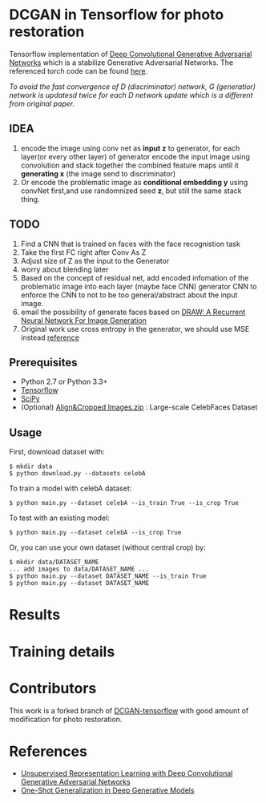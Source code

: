 DCGAN in Tensorflow for photo restoration
====================
Tensorflow implementation of [Deep Convolutional Generative Adversarial Networks](http://arxiv.org/abs/1511.06434) which is a stabilize Generative Adversarial Networks. The referenced torch code can be found [here](https://github.com/soumith/dcgan.torch).

*To avoid the fast convergence of D (discriminator) network, G (generatior) network is updatesd twice for each D network update which is a different from original paper.*

## IDEA
1. encode the image using conv net as **input z** to generator, for each layer(or every other layer) of generator encode the input image using convolution and stack together the combined feature maps until it **generating x** (the image send to discriminator)
2. Or encode the problematic image as **conditional embedding y** using convNet first,and use randomnized seed **z**, but still the same stack thing. 


## TODO
<!--* try small size (64 by 64 face) and grey image first 
* define the  loss function of the discriminator such that it is used to differenciate whether it is a good fixation by generator instead of just accept it is a face(since face with a blank area most of the time is still can be seen as a face), refer to [patchMatch](http://gfx.cs.princeton.edu/gfx/pubs/Barnes_2009_PAR/patchmatch.pdf) paper regularizer might be helpful.
* try residual net for generator ( probably not a good idea here, since we prefer remain the original image representation instead of an encoded general or abstract concept).-->
1. Find a CNN that is trained on faces with the face recognistion task
2. Take the first FC right after Conv As Z
3. Adjust size of Z as the input to the Generator
4. worry about blending later
5. Based on the concept of residual net, add encoded infomation of the problematic image into each layer (maybe face CNN) generator CNN to enforce the CNN to not to be too general/abstract about the input image.
6. email the possibility of generate faces based on [DRAW: A Recurrent Neural Network For Image Generation](http://arxiv.org/pdf/1502.04623v2.pdf)
7. Original work use cross entropy in the generator, we should use MSE instead [reference](https://www.reddit.com/r/MachineLearning/comments/3klqdh/q_whats_the_difference_between_crossentropy_and/)

Prerequisites
-------------
- Python 2.7 or Python 3.3+
- [Tensorflow](https://www.tensorflow.org/)
- [SciPy](http://www.scipy.org/install.html)
- (Optional) [Align&Cropped Images.zip](http://mmlab.ie.cuhk.edu.hk/projects/CelebA.html) : Large-scale CelebFaces Dataset

Usage
-----
First, download dataset with:

    $ mkdir data
    $ python download.py --datasets celebA

To train a model with celebA dataset:

    $ python main.py --dataset celebA --is_train True --is_crop True

To test with an existing model:

    $ python main.py --dataset celebA --is_crop True

Or, you can use your own dataset (without central crop) by:

    $ mkdir data/DATASET_NAME
    ... add images to data/DATASET_NAME ...
    $ python main.py --dataset DATASET_NAME --is_train True
    $ python main.py --dataset DATASET_NAME


# Results


# Training details

# Contributors
This work is a forked branch of [DCGAN-tensorflow](https://github.com/carpedm20/DCGAN-tensorflow) with good amount of modification for photo restoration.

# References
 * [Unsupervised Representation Learning with Deep Convolutional Generative Adversarial Networks](https://github.com/Newmu/dcgan_code)
 * [One-Shot Generalization in Deep Generative Models](http://arxiv.org/pdf/1603.05027.pdf)
